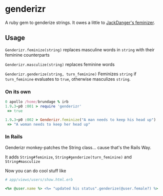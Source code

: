 # genderizr

A ruby gem to genderize strings.  It owes a little to [JackDanger's feminizer](https://github.com/JackDanger/feminizer).

## Usage

`Genderizr.feminize(string)` replaces masculine words in `string` with their feminine counterparts 

`Genderizr.masculize(string)` replaces feminine words

`Genderizr.genderize(string, turn_feminine)` Feminizes `string` if `turn_feminine` evaluates to `true`, otherwise masculizes `string`.

### On its own

```ruby
0 apollo /home/brundage % irb
1.9.3-p0 :001 > require 'genderizr'
 => true 

1.9.3-p0 :002 > Genderizr.feminize("A man needs to keep his head up")
 => "A woman needs to keep her head up" 
```

### In Rails

Genderizr monkey-patches the String class... cause that's the Rails Way.

It adds `String#feminize`, `String#genderize(turn_feminine)` and `String#masculize`

Now you can do cool stuff like

```ruby
# app/views/users/show.html.erb

<%= @user.name %> <%= "updated his status".genderize(@user.female?) %>
```
